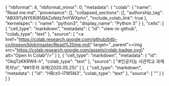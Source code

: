 {
  "nbformat": 4,
  "nbformat_minor": 0,
  "metadata": {
    "colab": {
      "name": "Read me.md",
      "provenance": [],
      "collapsed_sections": [],
      "authorship_tag": "ABX9TyNYERi95BAZsNdz7mYWXphn",
      "include_colab_link": true
    },
    "kernelspec": {
      "name": "python3",
      "display_name": "Python 3"
    }
  },
  "cells": [
    {
      "cell_type": "markdown",
      "metadata": {
        "id": "view-in-github",
        "colab_type": "text"
      },
      "source": [
        "<a href=\"https://colab.research.google.com/github/bitb-co/inseon/blob/master/Read%20me.md\" target=\"_parent\"><img src=\"https://colab.research.google.com/assets/colab-badge.svg\" alt=\"Open In Colab\"/></a>"
      ]
    },
    {
      "cell_type": "markdown",
      "metadata": {
        "id": "OkqTzKKRW4-h",
        "colab_type": "text"
      },
      "source": [
        "#인공지능 사관학교 과제 목차\n",
        "##1주차 과제(2020.05.25)"
      ]
    },
    {
      "cell_type": "markdown",
      "metadata": {
        "id": "HBrz0-l7W5N3",
        "colab_type": "text"
      },
      "source": [
        ""
      ]
    }
  ]
}